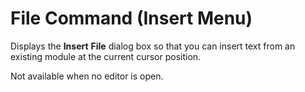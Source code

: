 
# File Command (Insert Menu)

Displays the  **Insert** **File** dialog box so that you can insert text from an existing module at the current cursor position.

Not available when no editor is open.
